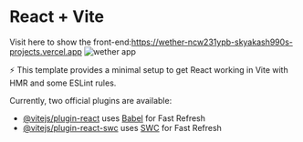 
# React + Vite
Visit here to show the front-end:https://wether-ncw231ypb-skyakash990s-projects.vercel.app
![wether app](https://github.com/Skyakash990/Wether-App/assets/99115930/5324cfa1-4f2c-4232-a453-16fd27972a54)

⚡
This template provides a minimal setup to get React working in Vite with HMR and some ESLint rules.

Currently, two official plugins are available:

- [@vitejs/plugin-react](https://github.com/vitejs/vite-plugin-react/blob/main/packages/plugin-react/README.md) uses [Babel](https://babeljs.io/) for Fast Refresh
- [@vitejs/plugin-react-swc](https://github.com/vitejs/vite-plugin-react-swc) uses [SWC](https://swc.rs/) for Fast Refresh
